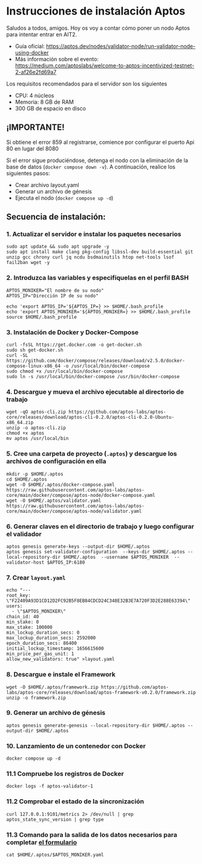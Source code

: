 # Instrucciones de instalación Aptos

Saludos a todos, amigos. Hoy os voy a contar cómo poner un nodo Aptos para intentar entrar en AIT2.

 - Guía oficial: https://aptos.dev/nodes/validator-node/run-validator-node-using-docker
 - Más información sobre el evento: https://medium.com/aptoslabs/welcome-to-aptos-incentivized-testnet-2-af26e2fd69a7

Los requisitos recomendados para el servidor son los siguientes 

 - CPU: 4 núcleos
 - Memoria: 8 GB de RAM
 - 300 GB de espacio en disco

## ¡IMPORTANTE!

Si obtiene el error 859 al registrarse, comience por configurar el puerto Api 80 en lugar del 8080

Si el error sigue produciéndose, detenga el nodo con la eliminación de la base de datos (`docker compose down -v`). A continuación, realice los siguientes pasos:
 - Crear archivo layout.yaml 
 - Generar un archivo de génesis 
 - Ejecuta el nodo (`docker compose up -d`)

## Secuencia de instalación:

### 1. Actualizar el servidor e instalar los paquetes necesarios
```
sudo apt update && sudo apt upgrade -y
sudo apt install make clang pkg-config libssl-dev build-essential git unzip gcc chrony curl jq ncdu bsdmainutils htop net-tools lsof fail2ban wget -y
```
### 2. Introduzca las variables y especifíquelas en el perfil BASH
```
APTOS_MONIKER="El nombre de su nodo"
APTOS_IP="Dirección IP de su nodo"

echo 'export APTOS_IP='${APTOS_IP=} >> $HOME/.bash_profile
echo 'export APTOS_MONIKER='${APTOS_MONIKER=} >> $HOME/.bash_profile
source $HOME/.bash_profile
```
### 3. Instalación de Docker y Docker-Compose
```
curl -fsSL https://get.docker.com -o get-docker.sh
sudo sh get-docker.sh
curl -SL https://github.com/docker/compose/releases/download/v2.5.0/docker-compose-linux-x86_64 -o /usr/local/bin/docker-compose
sudo chmod +x /usr/local/bin/docker-compose
sudo ln -s /usr/local/bin/docker-compose /usr/bin/docker-compose
```
### 4. Descargue y mueva el archivo ejecutable al directorio de trabajo
```
wget -qO aptos-cli.zip https://github.com/aptos-labs/aptos-core/releases/download/aptos-cli-0.2.0/aptos-cli-0.2.0-Ubuntu-x86_64.zip
unzip -o aptos-cli.zip
chmod +x aptos
mv aptos /usr/local/bin 
```
### 5. Cree una carpeta de proyecto (`.aptos`) y descargue los archivos de configuración en ella
```
mkdir -p $HOME/.aptos
cd $HOME/.aptos
wget -O $HOME/.aptos/docker-compose.yaml https://raw.githubusercontent.com/aptos-labs/aptos-core/main/docker/compose/aptos-node/docker-compose.yaml
wget -O $HOME/.aptos/validator.yaml https://raw.githubusercontent.com/aptos-labs/aptos-core/main/docker/compose/aptos-node/validator.yaml
```
### 6. Generar claves en el directorio de trabajo y luego configurar el validador
```
aptos genesis generate-keys --output-dir $HOME/.aptos
aptos genesis set-validator-configuration  --keys-dir $HOME/.aptos --local-repository-dir $HOME/.aptos  --username $APTOS_MONIKER  --validator-host $APTOS_IP:6180
```
### 7. Crear `layout.yaml`
```
echo "---
root_key: \"F22409A93D1CD12D2FC92B5F8EB84CDCD24C348E32B3E7A720F3D2E288E63394\"
users:
  - \"$APTOS_MONIKER\"
chain_id: 40
min_stake: 0
max_stake: 100000
min_lockup_duration_secs: 0
max_lockup_duration_secs: 2592000
epoch_duration_secs: 86400
initial_lockup_timestamp: 1656615600
min_price_per_gas_unit: 1
allow_new_validators: true" >layout.yaml
```
### 8. Descargue e instale el Framework
```
wget -O $HOME/.aptos/framework.zip https://github.com/aptos-labs/aptos-core/releases/download/aptos-framework-v0.2.0/framework.zip
unzip -o framework.zip
```
### 9. Generar un archivo de génesis
```
aptos genesis generate-genesis --local-repository-dir $HOME/.aptos --output-dir $HOME/.aptos
```
### 10. Lanzamiento de un contenedor con Docker
```
docker compose up -d
```
### 11.1 Compruebe los registros de Docker
```
docker logs -f aptos-validator-1
```
### 11.2 Comprobar el estado de la sincronización
```
curl 127.0.0.1:9101/metrics 2> /dev/null | grep aptos_state_sync_version | grep type
```
### 11.3 Comando para la salida de los datos necesarios para completar [el formulario](https://community.aptoslabs.com/)
```
cat $HOME/.aptos/$APTOS_MONIKER.yaml
```
